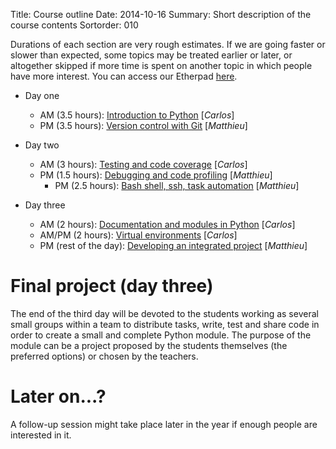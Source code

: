 Title: Course outline
Date: 2014-10-16
Summary: Short description of the course contents
Sortorder: 010

Durations of each section are very rough estimates. If we are going faster or
slower than expected, some topics may be treated earlier or later, or
altogether skipped if more time is spent on another topic in which people have
more interest. You can access our Etherpad
[here](https://etherpad.fr/p/turku-course-2015).

- Day one
    + AM (3.5 hours): [Introduction to Python](https://github.com/mdjbru-teaching-material/turku_course/blob/master/course-material/introduction-to-python/intro_python.md) [*Carlos*]
    + PM (3.5 hours): [Version control with Git](https://github.com/mdjbru-teaching-material/turku_course/blob/master/course-material/version-control-with-git/intro-git.org) [*Matthieu*]

- Day two
    + AM (3 hours): [Testing and code coverage](https://github.com/mdjbru-teaching-material/turku_course/blob/master/course-material/testing-and-code-coverage/testing.md) [*Carlos*]
    + PM (1.5 hours): [Debugging and code profiling](https://github.com/mdjbru-teaching-material/turku_course/blob/master/course-material/debugging-code-profiling/debugging-code-profiling.md) [*Matthieu*]
	  + PM (2.5 hours): [Bash shell, ssh, task automation](https://github.com/mdjbru-teaching-material/turku_course/raw/master/course-material/bash-shell-ssh-make/bash-shell-ssh-make-presentation.pdf) [*Matthieu*]

- Day three
    + AM (2 hours): [Documentation and modules in Python]() [*Carlos*]
    + AM/PM (2 hours): [Virtual environments]() [*Carlos*]
    + PM (rest of the day): [Developing an integrated project]() [*Matthieu*]

# Final project (day three)

The end of the third day will be devoted to the students working as several
small groups within a team to distribute tasks, write, test and share code in
order to create a small and complete Python module. The purpose of the module
can be a project proposed by the students themselves (the preferred options) or
chosen by the teachers.

# Later on...?

A follow-up session might take place later in the year if enough people are
interested in it.
